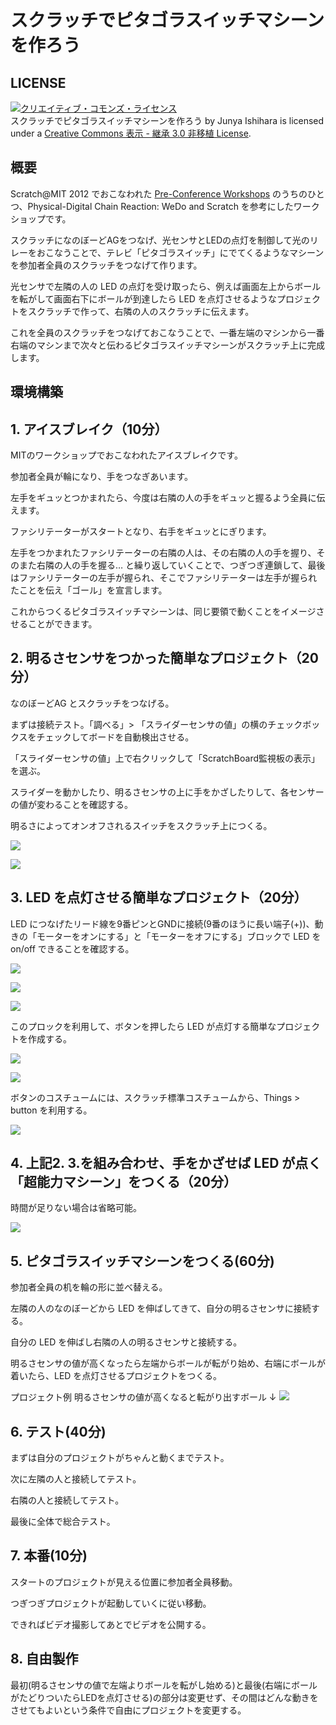 # スクラッチでピタゴラスイッチマシーンを作ろう

## LICENSE

<a rel="license" href="http://creativecommons.org/licenses/by-sa/3.0/deed.ja"><img alt="クリエイティブ・コモンズ・ライセンス" style="border-width:0" src="http://i.creativecommons.org/l/by-sa/3.0/88x31.png" /></a><br /><span xmlns:dct="http://purl.org/dc/terms/" property="dct:title">スクラッチでピタゴラスイッチマシーンを作ろう</span> by <span xmlns:cc="http://creativecommons.org/ns#" property="cc:attributionName">Junya Ishihara</span> is licensed under a <a rel="license" href="http://creativecommons.org/licenses/by-sa/3.0/deed.ja">Creative Commons 表示 - 継承 3.0 非移植 License</a>.

## 概要

Scratch@MIT 2012 でおこなわれた [Pre-Conference Workshops](http://events.scratch.mit.edu/conference/workshops.html)
のうちのひとつ、Physical-Digital Chain Reaction: WeDo and Scratch を参考にしたワークショップです。

スクラッチになのぼーどAGをつなげ、光センサとLEDの点灯を制御して光のリレーをおこなうことで、テレビ「ピタゴラスイッチ」にでてくるようなマシーンを参加者全員のスクラッチをつなげて作ります。

光センサで左隣の人の LED の点灯を受け取ったら、例えば画面左上からボールを転がして画面右下にボールが到達したら LED を点灯させるようなプロジェクトをスクラッチで作って、右隣の人のスクラッチに伝えます。

これを全員のスクラッチをつなげておこなうことで、一番左端のマシンから一番右端のマシンまで次々と伝わるピタゴラスイッチマシーンがスクラッチ上に完成します。

## 環境構築



## 1. アイスブレイク（10分）

MITのワークショップでおこなわれたアイスブレイクです。

参加者全員が輪になり、手をつなぎあいます。

左手をギュッとつかまれたら、今度は右隣の人の手をギュッと握るよう全員に伝えます。

ファシリテーターがスタートとなり、右手をギュッとにぎります。

左手をつかまれたファシリテーターの右隣の人は、その右隣の人の手を握り、そのまた右隣の人の手を握る… と繰り返していくことで、つぎつぎ連鎖して、最後はファシリテーターの左手が握られ、そこでファシリテーターは左手が握られたことを伝え「ゴール」を宣言します。

これからつくるピタゴラスイッチマシーンは、同じ要領で動くことをイメージさせることができます。

## 2. 明るさセンサをつかった簡単なプロジェクト（20分）

なのぼーどAG とスクラッチをつなげる。

まずは接続テスト。「調べる」> 「スライダーセンサの値」の横のチェックボックスをチェックしてボードを自動検出させる。

「スライダーセンサの値」上で右クリックして「ScratchBoard監視板の表示」を選ぶ。

スライダーを動かしたり、明るさセンサの上に手をかざしたりして、各センサーの値が変わることを確認する。

明るさによってオンオフされるスイッチをスクラッチ上につくる。

![](https://raw.github.com/champierre/scratch_curriculum_chain_reaction/master/light_sensor.gif)

![](https://raw.github.com/champierre/scratch_curriculum_chain_reaction/master/light_sensor_costumes.png)

## 3. LED を点灯させる簡単なプロジェクト（20分）
LED につなげたリード線を9番ピンとGNDに接続(9番のほうに長い端子(+))、動きの「モーターをオンにする」と「モーターをオフにする」ブロックで LED を on/off できることを確認する。

![](https://raw.github.com/champierre/scratch_curriculum_chain_reaction/master/led_connection.jpg)

![](https://raw.github.com/champierre/scratch_curriculum_chain_reaction/master/led_connection2.jpg)

![](https://raw.github.com/champierre/scratch_curriculum_chain_reaction/master/led_on_off.gif)

このプロックを利用して、ボタンを押したら LED が点灯する簡単なプロジェクトを作成する。

![](https://raw.github.com/champierre/scratch_curriculum_chain_reaction/master/led_switch.gif)

![](https://raw.github.com/champierre/scratch_curriculum_chain_reaction/master/led_switch2.gif)

ボタンのコスチュームには、スクラッチ標準コスチュームから、Things > button を利用する。 

![](https://raw.github.com/champierre/scratch_curriculum_chain_reaction/master/led_switch_costumes.gif)

## 4. 上記2. 3.を組み合わせ、手をかざせば LED が点く「超能力マシーン」をつくる（20分）

時間が足りない場合は省略可能。

![](https://raw.github.com/champierre/scratch_curriculum_chain_reaction/master/force.gif)

## 5. ピタゴラスイッチマシーンをつくる(60分)
参加者全員の机を輪の形に並べ替える。

左隣の人のなのぼーどから LED を伸ばしてきて、自分の明るさセンサに接続する。

自分の LED を伸ばし右隣の人の明るさセンサと接続する。

明るさセンサの値が高くなったら左端からボールが転がり始め、右端にボールが着いたら、LED を点灯させるプロジェクトをつくる。

プロジェクト例 明るさセンサの値が高くなると転がり出すボール ↓
![](https://raw.github.com/champierre/scratch_curriculum_chain_reaction/master/rolling_ball.png)

## 6. テスト(40分)
まずは自分のプロジェクトがちゃんと動くまでテスト。

次に左隣の人と接続してテスト。

右隣の人と接続してテスト。

最後に全体で総合テスト。

## 7. 本番(10分)
スタートのプロジェクトが見える位置に参加者全員移動。

つぎつぎプロジェクトが起動していくに従い移動。

できればビデオ撮影してあとでビデオを公開する。

## 8. 自由製作
最初(明るさセンサの値で左端よりボールを転がし始める)と最後(右端にボールがたどりついたらLEDを点灯させる)の部分は変更せず、その間はどんな動きをさせてもよいという条件で自由にプロジェクトを変更する。